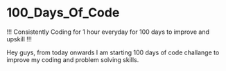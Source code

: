 # 100_Days_Of_Code
!!! Consistently Coding for 1 hour everyday for 100 days to improve and upskill !!!

Hey guys, from today onwards I am starting 100 days of code challange to improve my coding and problem solving skills. 
